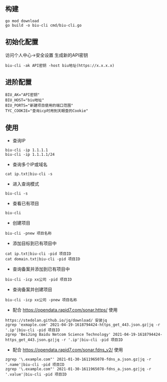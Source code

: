 ## 构建
```shell
go mod download
go build -o biu-cli cmd/biu-cli.go
```

## 初始化配置
访问个人中心->安全设置 生成新的API密钥

```shell
biu-cli -ak API密钥 -host biu地址(https://x.x.x.x)
```
## 进阶配置

```shell
BIU_AK="API密钥"
BIU_HOST="biu地址"
BIU_PORTS="新建项目使用的端口范围"
TYC_COOKIE="查询icp时用到天眼查的Cookie"
```

## 使用
 - 查询IP
```shell
biu-cli -ip 1.1.1.1
biu-cli -ip 1.1.1.1/24
```

 - 查询多个IP或域名
```shell
cat ip.txt|biu-cli -s
```
 - 进入查询模式
```shell
biu-cli -s
```
 - 查看已有项目
```shell
biu-cli
```
 - 创建项目
```shell
biu-cli -pnew 项目名称
```
 - 添加目标到已有项目中
```shell
cat ip.txt|biu-cli -pid 项目ID
cat domain.txt|biu-cli -pid 项目ID
```

- 查询备案并添加到已有项目中
```shell
biu-cli -icp xx公司 -pid 项目ID
```


- 查询备案并创建项目
```shell
biu-cli -icp xx公司 -pnew 项目名称
```


 - 配合 https://opendata.rapid7.com/sonar.https/ 使用

```shell
https://stedolan.github.io/jq/download/ 安装jq
zgrep 'exmaple.com' 2021-04-19-1618794424-https_get_443.json.gz|jq -r '.ip'|biu-cli -pid 项目ID
zgrep 'BeiJing Baidu Netcom Science Technology' 2021-04-19-1618794424-https_get_443.json.gz|jq -r '.ip'|biu-cli -pid 项目ID
```

 - 配合 https://opendata.rapid7.com/sonar.fdns_v2/ 使用
```shell
zgrep '\.example.com"' 2021-01-30-1611965078-fdns_a.json.gz|jq -r '.name'|biu-cli -pid 项目ID
zgrep '\.example.com"' 2021-01-30-1611965078-fdns_a.json.gz|jq -r '.value'|biu-cli -pid 项目ID
```
